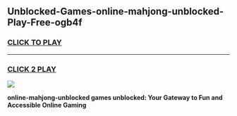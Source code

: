
## Unblocked-Games-online-mahjong-unblocked-Play-Free-ogb4f
<h3>
<a href="https://premium76.site?title=online-mahjong-unblocked&ref=21A">CLICK TO PLAY</a></h3>
<hr>

<h3>
<a href="https://premium76.site?title=online-mahjong-unblocked&ref=21A">CLICK 2 PLAY</a>
  
</h3>

<a href="https://premium76.site?title=online-mahjong-unblocked&ref=21A"><img src="https://clearcache.store/games.png"></a>


**online-mahjong-unblocked games unblocked: Your Gateway to Fun and Accessible Online Gaming**

